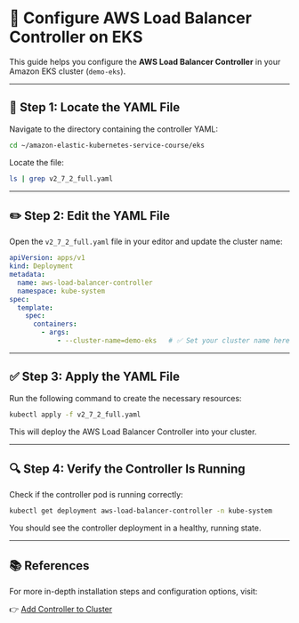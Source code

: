 # 🚀 Configure AWS Load Balancer Controller on EKS

This guide helps you configure the **AWS Load Balancer Controller** in your Amazon EKS cluster (`demo-eks`).

---

## 📁 Step 1: Locate the YAML File

Navigate to the directory containing the controller YAML:

```bash
cd ~/amazon-elastic-kubernetes-service-course/eks
```

Locate the file:
```bash
ls | grep v2_7_2_full.yaml
```

---

## ✏️ Step 2: Edit the YAML File

Open the `v2_7_2_full.yaml` file in your editor and update the cluster name:

```yaml
apiVersion: apps/v1
kind: Deployment
metadata:
  name: aws-load-balancer-controller
  namespace: kube-system
spec:
  template:
    spec:
      containers:
        - args:
            - --cluster-name=demo-eks   # ✅ Set your cluster name here
```

---

## ✅ Step 3: Apply the YAML File

Run the following command to create the necessary resources:

```bash
kubectl apply -f v2_7_2_full.yaml
```

This will deploy the AWS Load Balancer Controller into your cluster.

---

## 🔍 Step 4: Verify the Controller Is Running

Check if the controller pod is running correctly:

```bash
kubectl get deployment aws-load-balancer-controller -n kube-system
```

You should see the controller deployment in a healthy, running state.

---

## 📚 References

For more in-depth installation steps and configuration options, visit:

👉 [Add Controller to Cluster](https://kubernetes-sigs.github.io/aws-load-balancer-controller/v2.7/deploy/installation/#add-controller-to-cluster)
